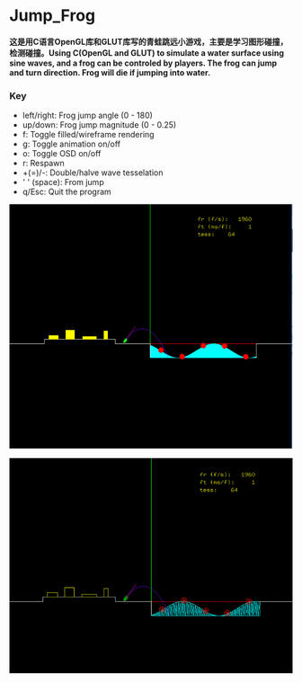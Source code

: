 # Jump_Frog


**这是用C语言OpenGL库和GLUT库写的青蛙跳远小游戏，主要是学习图形碰撞，检测碰撞。Using C(OpenGL and GLUT) to simulate a water surface using sine waves, and a frog can be controled by players. The frog can jump and turn direction. Frog will die if jumping into water.**

### Key
* left/right: Frog jump angle          (0 - 180)
* up/down: Frog jump magnitude         (0 - 0.25)
* f: Toggle filled/wireframe rendering
* g: Toggle animation on/off
* o: Toggle OSD on/off
* r: Respawn
* +(=)/-: Double/halve wave tesselation
* ' ' (space): From jump
* q/Esc: Quit the program

![image](https://github.com/zbmsnj1/Jump_Frog/blob/main/screenshot/jumpfrog.png)


![image](https://github.com/zbmsnj1/Jump_Frog/blob/main/screenshot/frog.png)
